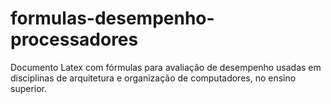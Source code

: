 # formulas-desempenho-processadores
Documento Latex com fórmulas para avaliação de desempenho usadas em disciplinas de arquitetura e organização de computadores, no ensino superior.
